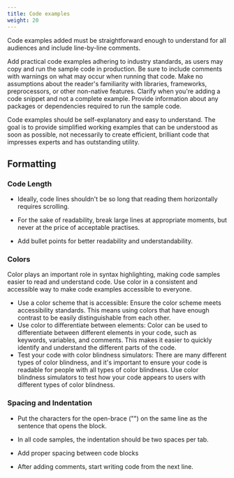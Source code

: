 ```yaml
---
title: Code examples
weight: 20
---
```


Code examples added must be straightforward enough to understand for all audiences and include line-by-line comments.

Add practical code examples adhering to industry standards, as users may copy and run the sample code in production. Be sure to include comments with warnings on what may occur when running that code. Make no assumptions about the reader's familiarity with libraries, frameworks, preprocessors, or other non-native features.
Clarify when you're adding a code snippet and not a complete example. Provide information about any packages or dependencies required to run the sample code.

Code examples should be self-explanatory and easy to understand. The goal is to provide simplified working examples that can be understood as soon as possible, not necessarily to create efficient, brilliant code that impresses experts and has outstanding utility.


## Formatting 

### Code Length

- Ideally, code lines shouldn't be so long that reading them horizontally requires scrolling.

- For the sake of readability, break large lines at appropriate moments, but never at the price of acceptable practises.

- Add bullet points for better readability and understandability.


### Colors
Color plays an important role in syntax highlighting, making code samples easier to read and understand code. Use color in a consistent and accessible way to make code examples accessible to everyone.

- Use a color scheme that is accessible: Ensure the color scheme meets accessibility standards. This means using colors that have enough contrast to be easily distinguishable from each other. 
- Use color to differentiate between elements: Color can be used to differentiate between different elements in your code, such as keywords, variables, and comments. This makes it easier to quickly identify and understand the different parts of the code.
- Test your code with color blindness simulators: There are many different types of color blindness, and it's important to ensure your code is readable for people with all types of color blindness. Use color blindness simulators to test how your code appears to users with different types of color blindness.


### Spacing and Indentation

- Put the characters for the open-brace ("") on the same line as the sentence that opens the block.

- In all code samples, the indentation should be two spaces per tab.

- Add proper spacing between code blocks

- After adding comments, start writing code from the next line.
